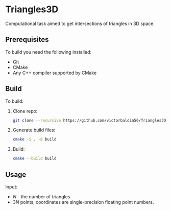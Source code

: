 # Triangles3D

Computational task aimed to get intersections of triangles
in 3D space.

## Prerequisites

To build you need the following installed:

* Git
* CMake
* Any C++ compiler supported by CMake

## Build

To build:

1. Clone repo:

   ```sh
   git clone --recursive https://github.com/victorbaldin56/Triangles3D.git
   ```

1. Generate build files:

   ```sh
   cmake -S . -B build
   ```

1. Build:

   ```sh
   cmake --build build
   ```

## Usage

Input:

* $N$ - the number of triangles
* $3N$ points, coordinates are single-precision floating point numbers.
